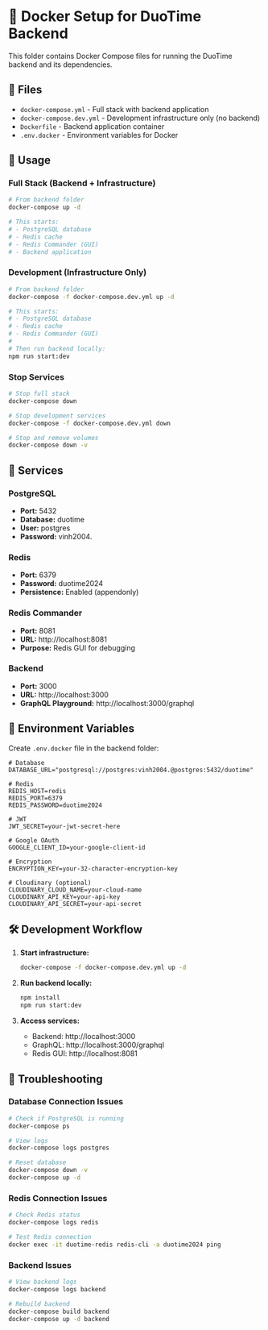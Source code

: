# 🐳 Docker Setup for DuoTime Backend

This folder contains Docker Compose files for running the DuoTime backend and its dependencies.

## 📁 Files

- `docker-compose.yml` - Full stack with backend application
- `docker-compose.dev.yml` - Development infrastructure only (no backend)
- `Dockerfile` - Backend application container
- `.env.docker` - Environment variables for Docker

## 🚀 Usage

### Full Stack (Backend + Infrastructure)

```bash
# From backend folder
docker-compose up -d

# This starts:
# - PostgreSQL database
# - Redis cache
# - Redis Commander (GUI)
# - Backend application
```

### Development (Infrastructure Only)

```bash
# From backend folder
docker-compose -f docker-compose.dev.yml up -d

# This starts:
# - PostgreSQL database
# - Redis cache
# - Redis Commander (GUI)
#
# Then run backend locally:
npm run start:dev
```

### Stop Services

```bash
# Stop full stack
docker-compose down

# Stop development services
docker-compose -f docker-compose.dev.yml down

# Stop and remove volumes
docker-compose down -v
```

## 🔧 Services

### PostgreSQL

- **Port:** 5432
- **Database:** duotime
- **User:** postgres
- **Password:** vinh2004.

### Redis

- **Port:** 6379
- **Password:** duotime2024
- **Persistence:** Enabled (appendonly)

### Redis Commander

- **Port:** 8081
- **URL:** http://localhost:8081
- **Purpose:** Redis GUI for debugging

### Backend

- **Port:** 3000
- **URL:** http://localhost:3000
- **GraphQL Playground:** http://localhost:3000/graphql

## 🔐 Environment Variables

Create `.env.docker` file in the backend folder:

```env
# Database
DATABASE_URL="postgresql://postgres:vinh2004.@postgres:5432/duotime"

# Redis
REDIS_HOST=redis
REDIS_PORT=6379
REDIS_PASSWORD=duotime2024

# JWT
JWT_SECRET=your-jwt-secret-here

# Google OAuth
GOOGLE_CLIENT_ID=your-google-client-id

# Encryption
ENCRYPTION_KEY=your-32-character-encryption-key

# Cloudinary (optional)
CLOUDINARY_CLOUD_NAME=your-cloud-name
CLOUDINARY_API_KEY=your-api-key
CLOUDINARY_API_SECRET=your-api-secret
```

## 🛠️ Development Workflow

1. **Start infrastructure:**

   ```bash
   docker-compose -f docker-compose.dev.yml up -d
   ```

2. **Run backend locally:**

   ```bash
   npm install
   npm run start:dev
   ```

3. **Access services:**
   - Backend: http://localhost:3000
   - GraphQL: http://localhost:3000/graphql
   - Redis GUI: http://localhost:8081

## 🐛 Troubleshooting

### Database Connection Issues

```bash
# Check if PostgreSQL is running
docker-compose ps

# View logs
docker-compose logs postgres

# Reset database
docker-compose down -v
docker-compose up -d
```

### Redis Connection Issues

```bash
# Check Redis status
docker-compose logs redis

# Test Redis connection
docker exec -it duotime-redis redis-cli -a duotime2024 ping
```

### Backend Issues

```bash
# View backend logs
docker-compose logs backend

# Rebuild backend
docker-compose build backend
docker-compose up -d backend
```
